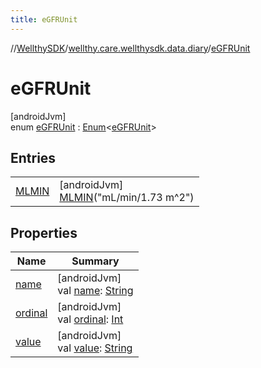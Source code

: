 ```yaml
---
title: eGFRUnit
---
```

//[WellthySDK](../../../index.html)/[wellthy.care.wellthysdk.data.diary](../index.html)/[eGFRUnit](index.html)



# eGFRUnit



[androidJvm]\
enum [eGFRUnit](index.html) : [Enum](https://kotlinlang.org/api/latest/jvm/stdlib/kotlin/-enum/index.html)&lt;[eGFRUnit](index.html)&gt;



## Entries


| | |
|---|---|
| [MLMIN](-m-l-m-i-n/index.html) | [androidJvm]<br>[MLMIN](-m-l-m-i-n/index.html)("mL/min/1.73 m^2") |


## Properties


| Name | Summary |
|---|---|
| [name](../../wellthy.care.wellthysdk.utils/-google-fit-syncing-manager/-syncing-data-type/-s-t-e-p-s/index.html#-372974862%2FProperties%2F-1123460525) | [androidJvm]<br>val [name](../../wellthy.care.wellthysdk.utils/-google-fit-syncing-manager/-syncing-data-type/-s-t-e-p-s/index.html#-372974862%2FProperties%2F-1123460525): [String](https://kotlinlang.org/api/latest/jvm/stdlib/kotlin/-string/index.html) |
| [ordinal](../../wellthy.care.wellthysdk.utils/-google-fit-syncing-manager/-syncing-data-type/-s-t-e-p-s/index.html#-739389684%2FProperties%2F-1123460525) | [androidJvm]<br>val [ordinal](../../wellthy.care.wellthysdk.utils/-google-fit-syncing-manager/-syncing-data-type/-s-t-e-p-s/index.html#-739389684%2FProperties%2F-1123460525): [Int](https://kotlinlang.org/api/latest/jvm/stdlib/kotlin/-int/index.html) |
| [value](value.html) | [androidJvm]<br>val [value](value.html): [String](https://kotlinlang.org/api/latest/jvm/stdlib/kotlin/-string/index.html) |

